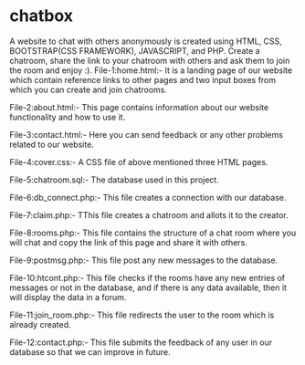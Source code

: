 # chatbox
A website to chat with others anonymously is created using HTML, CSS, BOOTSTRAP(CSS FRAMEWORK), JAVASCRIPT, and PHP.
Create a chatroom, share the link to your chatroom with others and ask them to join the room and enjoy :).
File-1:home.html:- It is a landing page of our website which contain reference links to other pages and two input boxes from which you can create and join chatrooms.

File-2:about.html:- This page contains information about our website functionality and how to use it.

File-3:contact.html:- Here you can send feedback or any other problems related to our website. 

File-4:cover.css:- A CSS file of above mentioned three HTML pages.

File-5:chatroom.sql:-  The database used in this project.

File-6:db_connect.php:- This file creates a connection with our database.

File-7:claim.php:- TThis file creates a chatroom and allots it to the creator.

File-8:rooms.php:- This file contains the structure of a chat room where you will chat and copy the link of this page and share it with others.

File-9:postmsg.php:- This file post any new messages to the database.

File-10:htcont.php:- This file checks if the rooms have any new entries of messages or not in the database, and if there is any data available, then it will display the data in a forum.

File-11:join_room.php:- This file redirects the user to the room which is already created.

File-12:contact.php:- This file submits the feedback of any user in our database so that we can improve in future.
